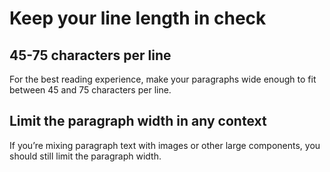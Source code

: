 # Keep your line length in check

## 45-75 characters per line

For the best reading experience, make your paragraphs wide enough to fit between 45 and 75 characters per line.

## Limit the paragraph width in any context

If you’re mixing paragraph text with images or other large components, you should still limit the paragraph width.




